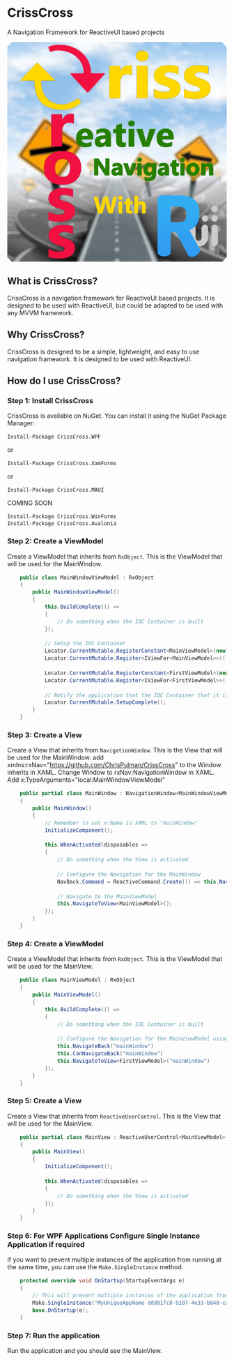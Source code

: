 # CrissCross
A Navigation Framework for ReactiveUI based projects

![CrissCross](https://github.com/ChrisPulman/CrissCross/blob/master/Images/CrissCross.png)

## What is CrissCross?

CrissCross is a navigation framework for ReactiveUI based projects. It is designed to be used with ReactiveUI, but could be adapted to be used with any MVVM framework.

## Why CrissCross?

CrissCross is designed to be a simple, lightweight, and easy to use navigation framework. It is designed to be used with ReactiveUI.   

## How do I use CrissCross?

### Step 1: Install CrissCross

CrissCross is available on NuGet. You can install it using the NuGet Package Manager:

    Install-Package CrissCross.WPF

or

    Install-Package CrissCross.XamForms

or

    Install-Package CrissCross.MAUI


COMING SOON

    Install-Package CrissCross.WinForms
    Install-Package CrissCross.Avalonia


### Step 2: Create a ViewModel

Create a ViewModel that inherits from `RxObject`. This is the ViewModel that will be used for the MainWindow.

```c#
    public class MainWindowViewModel : RxObject
    {
        public MainWindowViewModel()
        {
            this.BuildComplete(() =>
            {
                // Do something when the IOC Container is built
            });

            // Setup the IOC Container
            Locator.CurrentMutable.RegisterConstant<MainViewModel>(new());
            Locator.CurrentMutable.Register<IViewFor<MainViewModel>>(() => new MainView());

            Locator.CurrentMutable.RegisterConstant<FirstViewModel>(new());
            Locator.CurrentMutable.Register<IViewFor<FirstViewModel>>(() => new FirstView());
            
            // Notify the application that the IOC Container that it is complete and ready to use.
            Locator.CurrentMutable.SetupComplete();
        }
    }
```

### Step 3: Create a View

Create a View that inherits from `NavigationWindow`. This is the View that will be used for the MainWindow.
add xmlns:rxNav="https://github.com/ChrisPulman/CrissCross" to the Window inherits in XAML.
Change Window to rxNav:NavigationWindow in XAML.
Add x:TypeArguments="local:MainWindowViewModel"

```c#
    public partial class MainWindow : NavigationWindow<MainWindowViewModel>
    {
        public MainWindow()
        {
            // Remember to set x:Name in XAML to "mainWindow"
            InitializeComponent();
            
            this.WhenActivated(disposables =>
            {
                // Do something when the View is activated

                // Configure the Navigation for the MainWindow
                NavBack.Command = ReactiveCommand.Create(() => this.NavigateBack(), CanNavigateBack).DisposeWith(d);
                
                // Navigate to the MainViewModel
                this.NavigateToView<MainViewModel>();
            });
        }
    }
```

### Step 4: Create a ViewModel

Create a ViewModel that inherits from `RxObject`. This is the ViewModel that will be used for the MainView.

```c#
    public class MainViewModel : RxObject
    {
        public MainViewModel()
        {
            this.BuildComplete(() =>
            {
                // Do something when the IOC Container is built

                // Configure the Navigation for the MainViewModel using, you will pass the name of the Navigation Host Window that you want to navigate with.
                this.NavigateBack("mainWindow")
                this.CanNavigateBack("mainWindow")
                this.NavigateToView<FirstViewModel>("mainWindow")
            });
        }
    }
```

### Step 5: Create a View

Create a View that inherits from `ReactiveUserControl`. This is the View that will be used for the MainView.

```c#
    public partial class MainView : ReactiveUserControl<MainViewModel>
    {
        public MainView()
        {
            InitializeComponent();

            this.WhenActivated(disposables =>
            {
                // Do something when the View is activated
            });
        }
    }
```

### Step 6: For WPF Applications Configure Single Instance Application if required

If you want to prevent multiple instances of the application from running at the same time, you can use the `Make.SingleInstance` method.

```c#
    protected override void OnStartup(StartupEventArgs e)
    {
        // This will prevent multiple instances of the application from running at the same time.
        Make.SingleInstance("MyUniqueAppName ddd81fc8-9107-4e33-b848-cac4c3ec3d2a");
        base.OnStartup(e);
    }
```

### Step 7: Run the application

Run the application and you should see the MainView.
